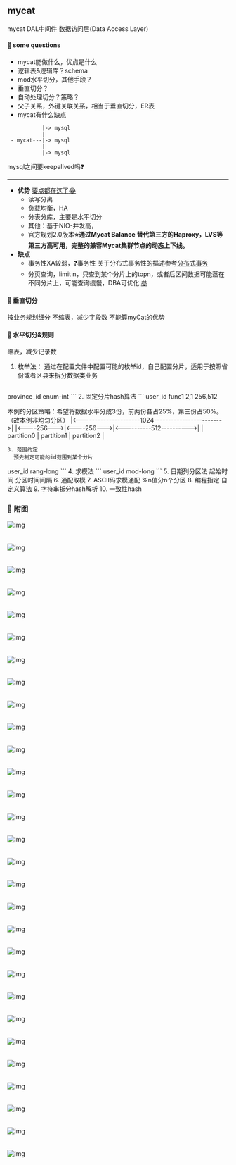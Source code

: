 
## mycat

mycat DAL中间件 数据访问层(Data Access Layer)

#### :dvd: some questions
 - mycat能做什么，优点是什么
 - 逻辑表&逻辑库？schema
 - mod水平切分，其他手段？
 - 垂直切分？
 - 自动处理切分？策略？
 - 父子关系，外键关联关系，相当于垂直切分，ER表
 - mycat有什么缺点

```
           |-> mysql
           |
 - mycat---|-> mysql
           |
           |-> mysql
```
   mysql之间要keepalived吗:question:

---
- <b>优势</b>
  [要点都在这了:joy:](http://www.mycat.io/)
  - 读写分离
  - 负载均衡，HA
  - 分表分库，主要是水平切分
  - 其他：基于NIO-并发高，
  - 官方规划2.0版本<b>:star:通过Mycat Balance 替代第三方的Haproxy，LVS等第三方高可用，完整的兼容Mycat集群节点的动态上下线。</b>
- <b>缺点</b>
  - 事务性XA较弱，:question:事务性
    关于分布式事务性的描述参考[分布式事务](https://www.cnblogs.com/zengkefu/p/5742617.html)
  - 分页查询，limit n，只查到某个分片上的topn，或者后区间数据可能落在不同分片上，可能查询缓慢，DBA可优化
    [参](https://www.cnblogs.com/leeSmall/p/9539370.html)

#### :dvd: 垂直切分
   按业务规划细分
   不缩表，减少字段数
   不能算myCat的优势

#### :dvd: 水平切分&规则
缩表，减少记录数
1. 枚举法：
   通过在配置文件中配置可能的枚举id，自己配置分片，适用于按照省份或者区县来拆分数据类业务

   ```
  <rule>
  <columns>province_id</columns>
  <algorithm>enum-int</algorithm>
  </rule>
   ```
2. 固定分片hash算法
```
  <tableRule name="rule1">
      <rule>
        <columns>user_id</columns>
        <algorithm>func1</algorithm>
      </rule>
  </tableRule>
  <function name="func1" class="org.opencloudb.route.function.PartitionByLong">
    <property name="partitionCount">2,1</property>
    <property name="partitionLength">256,512</property>
  </function>

  本例的分区策略：希望将数据水平分成3份，前两份各占25%，第三份占50%。（故本例非均匀分区）
  |<---------------------1024------------------------>|
  |<----256--->|<----256--->|<----------512---------->|
  | partition0 | partition1 | partition2 |
```
3. 范围约定
  预先制定可能的id范围到某个分片
  ```
  <tableRule name="auto-sharding-long">
      <rule>
        <columns>user_id</columns>
        <algorithm>rang-long</algorithm>
      </rule>
  </tableRule>
  ```
4. 求模法
  ```
      <columns>user_id</columns>
      <algorithm>mod-long</algorithm>
  ```
5. 日期列分区法
   起始时间
   分区时间间隔
6. 通配取模 
7. ASCII码求模通配
   %n值分n个分区
8. 编程指定
   自定义算法
9. 字符串拆分hash解析
10. 一致性hash

### :dvd: 附图
![img](imgs/db/1508220824685.png) <br><br><br>
![img](imgs/db/1508224104762.png) <br><br><br>
![img](imgs/db/1508224116977.png) <br><br><br>
![img](imgs/db/1508224133068.png) <br><br><br>
![img](imgs/db/1508224143652.png) <br><br><br>
![img](imgs/db/1508224155090.png) <br><br><br>
![img](imgs/db/1508224163862.png) <br><br><br>
![img](imgs/db/1508224175479.png) <br><br><br>
![img](imgs/db/1508224183405.png) <br><br><br>
![img](imgs/db/1508224195432.png) <br><br><br>
![img](imgs/db/1508232831054.png) <br><br><br>
![img](imgs/db/1508233065722.png) <br><br><br>
![img](imgs/db/1508233301178.png) <br><br><br>
![img](imgs/db/1508234022148.png) <br><br><br>
![img](imgs/db/1508234196383.png) <br><br><br>
![img](imgs/db/1508234209931.png) <br><br><br>
![img](imgs/db/1508234224944.png) <br><br><br>
![img](imgs/db/1508234232978.png) <br><br><br>
![img](imgs/db/1508234240747.png) <br><br><br>
![img](imgs/db/1508234256389.png) <br><br><br>
![img](imgs/db/1508234267301.png) <br><br><br>
![img](imgs/db/1508234279553.png) <br><br><br>
![img](imgs/db/1508234313005.png) <br><br><br>
![img](imgs/db/1508234321343.png) <br><br><br>
![img](imgs/db/1508234483676.png) <br><br><br>
![img](imgs/db/1508234508872.png) <br><br><br>
![img](imgs/db/1508234525067.png) <br><br><br>
![img](imgs/db/1508234545534.png) <br><br><br>
![img](imgs/db/1508234554521.png) <br><br><br>
